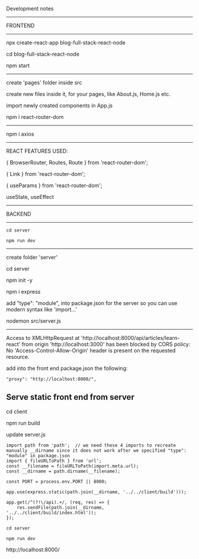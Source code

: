Development notes

---

FRONTEND

---

npx create-react-app blog-full-stack-react-node

cd blog-full-stack-react-node

npm start

---

create 'pages' folder inside src

create new files inside it, for your pages, like About.js, Home.js etc.

import newly created components in App.js

npm i react-router-dom

---

npm i axios

---

REACT FEATURES USED:

{ BrowserRouter, Routes, Route } from 'react-router-dom';

{ Link } from 'react-router-dom';

{ useParams } from 'react-router-dom';

useState, useEffect

---

BACKEND

---

```cd server```

```npm run dev```

---

create folder 'server'

cd server

npm init -y

npm i express

add  "type": "module", into package.json for the server so you can use modern syntax like 'import...'

nodemon src/server.js

---

Access to XMLHttpRequest at 'http://localhost:8000/api/articles/learn-react' from origin 'http://localhost:3000' has been blocked by CORS policy: No 'Access-Control-Allow-Origin' header is present on the requested resource.

add into the front end package.json the following:

```"proxy": "http://localhost:8000/",```

## Serve static front end from server

cd client

npm run build

update server.js

```
import path from 'path';  // we need these 4 imports to recreate manually __dirname since it does not work after we specified "type": "module" in package.json
import { fileURLToPath } from 'url';
const __filename = fileURLToPath(import.meta.url);
const __dirname = path.dirname(__filename);

const PORT = process.env.PORT || 8000;

app.use(express.static(path.join(__dirname, '../../client/build')));

app.get(/^(?!\/api).+/, (req, res) => {
    res.sendFile(path.join(__dirname, '../../client/build/index.html'));
});
```

```cd server```

```npm run dev```

http://localhost:8000/